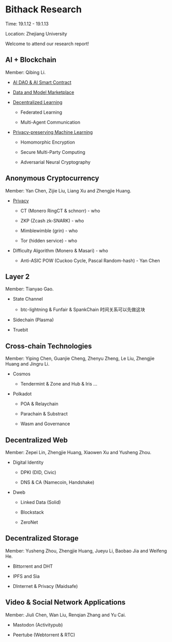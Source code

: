 # Bithack Research

Time: 19.1.12 - 19.1.13

Location: Zhejiang University

Welcome to attend our research report!

## AI + Blockchain
  Member: Qibing Li.

* [AI DAO & AI Smart Contract](./artificial-intelligence/xx)

* [Data and Model Marketplace](./artificial-intelligence/xx)

* [Decentralized Learning](./artificial-intelligence/xx)
  
  * Federated Learning
    
  * Multi-Agent Communication
    
* [Privacy-preserving Machine Learning](./artificial-intelligence/xx)
  
  * Homomorphic Encryption
   
  * Secure Multi-Party Computing
   
  * Adversarial Neural Cryptography
     

## Anonymous Cryptocurrency
  Member: Yan Chen, Zijie Liu, Liang Xu and Zhengjie Huang.
  
* [Privacy](./anonymous-cryptocurrency/xx)
  
  * CT (Monero RingCT & schnorr) - who
  
  * ZKP (Zcash zk-SNARK) - who 
  
  * Mimblewimble (grin) - who
  
  * Tor (hidden service) - who
  
* Difficulty Algorithm (Monero & Masari) - who 
 
  * Anti-ASIC POW (Cuckoo Cycle, Pascal Random-hash) - Yan Chen
 

## Layer 2
  Member: Tianyao Gao.
  
* State Channel 
  
  * btc-lightning & Funfair & SpankChain 时间关系可以先做这块
  
* Sidechain (Plasma)

* Truebit

## Cross-chain Technologies
  Member: Yiping Chen, Guanjie Cheng, Zhenyu Zheng, Le Liu, Zhengjie Huang and Jingru Li.

* Cosmos
  
  * Tendermint & Zone and Hub & Iris ...
    
* Polkadot
  
  * POA & Relaychain
    
  * Parachain & Substract
    
  * Wasm and Governance

## Decentralized Web 
  Member: Zepei Lin, Zhengjie Huang, Xiaowen Xu and Yusheng Zhou.

* Digital Identity
  
  * DPKI (DID, Civic)
    
  * DNS & CA (Namecoin, Handshake)
    
* Dweb
  
  * Linked Data (Solid)
    
  * Blockstack
    
  * ZeroNet

## Decentralized Storage
  Member: Yusheng Zhou, Zhengjie Huang, Jueyu Li, Baobao Jia and Weifeng He.
  
* Bittorrent and DHT
  
* IPFS and Sia
  
* DInternet & Privacy (Maidsafe)
      
## Video & Social Network Applications
  Member: Jiuli Chen, Wan Liu, Renqian Zhang and Yu Cai.

* Mastodon (Activitypub)
  
* Peertube (Webtorrent & RTC)



